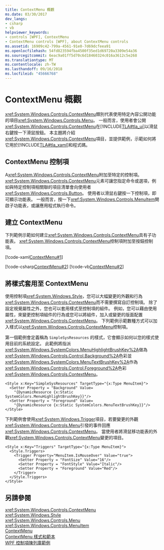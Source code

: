 ```yaml
---
title: ContextMenu 概觀
ms.date: 03/30/2017
dev_langs:
- csharp
- vb
helpviewer_keywords:
- controls [WPF], ContextMenu
- ContextMenu controls [WPF], about ContextMenu controls
ms.assetid: 16909c42-799a-4561-91e0-7d69dcfeea91
ms.openlocfilehash: 54fd823594fba4500f35ed1d69720a3309e54a36
ms.sourcegitcommit: 6eac9a01ff5d70c6d18460324c016a3612c5e268
ms.translationtype: MT
ms.contentlocale: zh-TW
ms.lasthandoff: 09/16/2018
ms.locfileid: "45666768"
---
```

# <a name="contextmenu-overview"></a>ContextMenu 概觀
<xref:System.Windows.Controls.ContextMenu>類別代表使用特定內容公開功能的項目<xref:System.Windows.Controls.Menu>。 一般而言，使用者會公開<xref:System.Windows.Controls.ContextMenu>在[!INCLUDE[TLA#tla_ui](../../../../includes/tlasharptla-ui-md.md)]以滑鼠右鍵按一下滑鼠按鈕。 本主題將介紹<xref:System.Windows.Controls.ContextMenu>項目，並提供範例，示範如何將它用於[!INCLUDE[TLA#tla_xaml](../../../../includes/tlasharptla-xaml-md.md)]和程式碼。  
  
  
  
<a name="contextmenu_control"></a>   
## <a name="contextmenu-control"></a>ContextMenu 控制項  
 A<xref:System.Windows.Controls.ContextMenu>附加至特定的控制項。 <xref:System.Windows.Controls.ContextMenu>元素可讓您指定命令或選項，例如與特定控制項相關聯的項目清單會向使用者<xref:System.Windows.Controls.Button>。 使用者以滑鼠右鍵按一下控制項，即可顯示功能表。 一般而言，按一下<xref:System.Windows.Controls.MenuItem>開啟子功能表，或讓應用程式執行命令。  
  
<a name="creating_contextmenus"></a>   
## <a name="creating-contextmenus"></a>建立 ContextMenu  
 下列範例示範如何建立<xref:System.Windows.Controls.ContextMenu>具有子功能表。 <xref:System.Windows.Controls.ContextMenu>控制項附加至按鈕控制項。  
  
 [!code-xaml[ContextMenu#1](../../../../samples/snippets/csharp/VS_Snippets_Wpf/ContextMenu/CSharp/Pane1.xaml#1)]  
  
 [!code-csharp[ContextMenu#2](../../../../samples/snippets/csharp/VS_Snippets_Wpf/ContextMenu/CSharp/Pane1.xaml.cs#2)]
 [!code-vb[ContextMenu#2](../../../../samples/snippets/visualbasic/VS_Snippets_Wpf/ContextMenu/VisualBasic/Pane1.xaml.vb#2)]  
  
<a name="applying_styles_to_contextmenu"></a>   
## <a name="applying-styles-to-a-contextmenu"></a>將樣式套用至 ContextMenu  
 使用控制項<xref:System.Windows.Style>，您可以大幅變更的外觀和行為<xref:System.Windows.Controls.ContextMenu>而不需要撰寫自訂控制項。 除了設定視覺屬性之外，您也可以套用樣式至控制項的組件。 例如，您可以藉由使用屬性，來變更控制項組件的行為或您可以將組件，加入或變更的版面配置<xref:System.Windows.Controls.ContextMenu>。 下列範例示範數種方式可以加入樣式以<xref:System.Windows.Controls.ContextMenu>控制項。  
  
 第一個範例會定義稱為 `SimpleSysResources` 的樣式，它會顯示如何以您的樣式使用目前的系統設定。 此範例將指派<xref:System.Windows.SystemColors.MenuHighlightBrushKey%2A>做為<xref:System.Windows.Controls.Control.Background%2A>色彩並<xref:System.Windows.SystemColors.MenuTextBrushKey%2A>作為<xref:System.Windows.Controls.Control.Foreground%2A>色彩<xref:System.Windows.Controls.ContextMenu>。  
  
```xaml  
<Style x:Key="SimpleSysResources" TargetType="{x:Type MenuItem}">  
  <Setter Property = "Background" Value=   
    "{DynamicResource {x:Static SystemColors.MenuHighlightBrushKey}}"/>  
  <Setter Property = "Foreground" Value=   
    "{DynamicResource {x:Static SystemColors.MenuTextBrushKey}}"/>  
</Style>  
```  
  
 下列範例會使用<xref:System.Windows.Trigger>項目，若要變更的外觀<xref:System.Windows.Controls.Menu>引發的事件回應<xref:System.Windows.Controls.ContextMenu>。 當使用者將滑鼠移功能表的外觀<xref:System.Windows.Controls.ContextMenu>變更的項目。  
  
```xaml  
<Style x:Key="Triggers" TargetType="{x:Type MenuItem}">  
  <Style.Triggers>  
    <Trigger Property="MenuItem.IsMouseOver" Value="true">  
      <Setter Property = "FontSize" Value="16"/>  
      <Setter Property = "FontStyle" Value="Italic"/>  
      <Setter Property = "Foreground" Value="Red"/>  
    </Trigger>  
  </Style.Triggers>  
</Style>  
```  
  
## <a name="see-also"></a>另請參閱  
 <xref:System.Windows.Controls.ContextMenu>  
 <xref:System.Windows.Style>  
 <xref:System.Windows.Controls.Menu>  
 <xref:System.Windows.Controls.MenuItem>  
 [ContextMenu](../../../../docs/framework/wpf/controls/contextmenu.md)  
 [ContextMenu 樣式和範本](../../../../docs/framework/wpf/controls/contextmenu-styles-and-templates.md)  
 [WPF 控制項陳列庫範例](https://go.microsoft.com/fwlink/?LinkID=160053)
